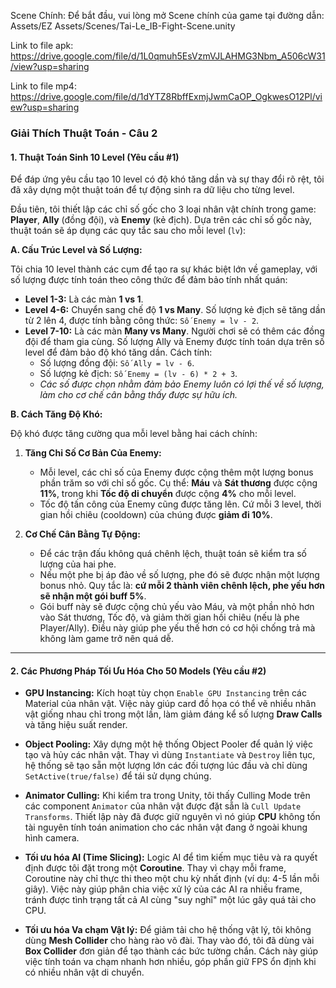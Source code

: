 Scene Chính: Để bắt đầu, vui lòng mở Scene chính của game tại đường dẫn:
Assets/EZ Assets/Scenes/Tai-Le_IB-Fight-Scene.unity

Link to file apk:
https://drive.google.com/file/d/1L0qmuh5EsVzmVJLAHMG3Nbm_A506cW31/view?usp=sharing

Link to file mp4:
https://drive.google.com/file/d/1dYTZ8RbffExmjJwmCaOP_OgkwesO12Pl/view?usp=sharing

### **Giải Thích Thuật Toán - Câu 2**

#### **1. Thuật Toán Sinh 10 Level (Yêu cầu #1)**

Để đáp ứng yêu cầu tạo 10 level có độ khó tăng dần và sự thay đổi rõ rệt, tôi đã xây dựng một thuật toán để tự động sinh ra dữ liệu cho từng level.

Đầu tiên, tôi thiết lập các chỉ số gốc cho 3 loại nhân vật chính trong game: **Player**, **Ally** (đồng đội), và **Enemy** (kẻ địch). Dựa trên các chỉ số gốc này, thuật toán sẽ áp dụng các quy tắc sau cho mỗi level (`lv`):

**A. Cấu Trúc Level và Số Lượng:**

Tôi chia 10 level thành các cụm để tạo ra sự khác biệt lớn về gameplay, với số lượng được tính toán theo công thức để đảm bảo tính nhất quán:
*   **Level 1-3:** Là các màn **1 vs 1**.
*   **Level 4-6:** Chuyển sang chế độ **1 vs Many**. Số lượng kẻ địch sẽ tăng dần từ 2 lên 4, được tính bằng công thức: `Số Enemy = lv - 2`.
*   **Level 7-10:** Là các màn **Many vs Many**. Người chơi sẽ có thêm các đồng đội để tham gia cùng. Số lượng Ally và Enemy được tính toán dựa trên số level để đảm bảo độ khó tăng dần. Cách tính:
    *   Số lượng đồng đội: `Số Ally = lv - 6`.
    *   Số lượng kẻ địch: `Số Enemy = (lv - 6) * 2 + 3`.
    *   *Các số được chọn nhằm đảm bảo Enemy luôn có lợi thế về số lượng, làm cho cơ chế cân bằng thấy được sự hữu ích.*

**B. Cách Tăng Độ Khó:**

Độ khó được tăng cường qua mỗi level bằng hai cách chính:

1.  **Tăng Chỉ Số Cơ Bản Của Enemy:**
    *   Mỗi level, các chỉ số của Enemy được cộng thêm một lượng bonus phần trăm so với chỉ số gốc. Cụ thể: **Máu** và **Sát thương** được cộng **11%**, trong khi **Tốc độ di chuyển** được cộng **4%** cho mỗi level.
    *   Tốc độ tấn công của Enemy cũng được tăng lên. Cứ mỗi 3 level, thời gian hồi chiêu (cooldown) của chúng được **giảm đi 10%**.

2.  **Cơ Chế Cân Bằng Tự Động:**
    *   Để các trận đấu không quá chênh lệch, thuật toán sẽ kiểm tra số lượng của hai phe.
    *   Nếu một phe bị áp đảo về số lượng, phe đó sẽ được nhận một lượng bonus nhỏ. Quy tắc là: **cứ mỗi 2 thành viên chênh lệch, phe yếu hơn sẽ nhận một gói buff 5%**.
    *   Gói buff này sẽ được cộng chủ yếu vào Máu, và một phần nhỏ hơn vào Sát thương, Tốc độ, và giảm thời gian hồi chiêu (nếu là phe Player/Ally). Điều này giúp phe yếu thế hơn có cơ hội chống trả mà không làm game trở nên quá dễ.

---

#### **2. Các Phương Pháp Tối Ưu Hóa Cho 50 Models (Yêu cầu #2)**

*   **GPU Instancing:**
    Kích hoạt tùy chọn `Enable GPU Instancing` trên các Material của nhân vật. Việc này giúp card đồ họa có thể vẽ nhiều nhân vật giống nhau chỉ trong một lần, làm giảm đáng kể số lượng **Draw Calls** và tăng hiệu suất render.

*   **Object Pooling:**
    Xây dựng một hệ thống Object Pooler để quản lý việc tạo và hủy các nhân vật. Thay vì dùng `Instantiate` và `Destroy` liên tục, hệ thống sẽ tạo sẵn một lượng lớn các đối tượng lúc đầu và chỉ dùng `SetActive(true/false)` để tái sử dụng chúng.

*   **Animator Culling:**
    Khi kiểm tra trong Unity, tôi thấy Culling Mode trên các component `Animator` của nhân vật được đặt sẵn là `Cull Update Transforms`. Thiết lập này đã được giữ nguyên vì nó giúp **CPU** không tốn tài nguyên tính toán animation cho các nhân vật đang ở ngoài khung hình camera.

*   **Tối ưu hóa AI (Time Slicing):**
    Logic AI để tìm kiếm mục tiêu và ra quyết định được tôi đặt trong một **Coroutine**. Thay vì chạy mỗi frame, Coroutine này chỉ thực thi theo một chu kỳ nhất định (ví dụ: 4-5 lần mỗi giây). Việc này giúp phân chia việc xử lý của các AI ra nhiều frame, tránh được tình trạng tất cả AI cùng "suy nghĩ" một lúc gây quá tải cho CPU.

*   **Tối ưu hóa Va chạm Vật lý:**
    Để giảm tải cho hệ thống vật lý, tôi không dùng **Mesh Collider** cho hàng rào võ đài. Thay vào đó, tôi đã dùng vài **Box Collider** đơn giản để tạo thành các bức tường chắn. Cách này giúp việc tính toán va chạm nhanh hơn nhiều, góp phần giữ FPS ổn định khi có nhiều nhân vật di chuyển.
